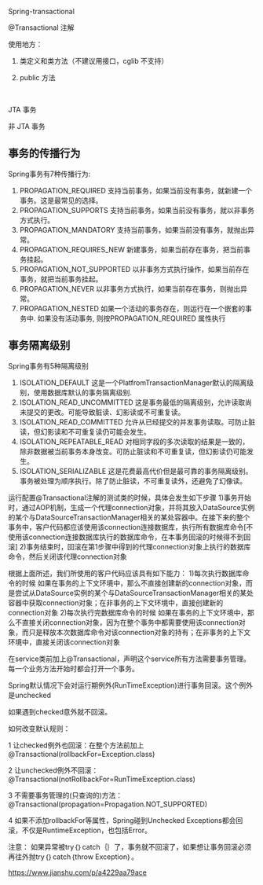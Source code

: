 Spring-transactional



@Transactional 注解

使用地方：

1. 类定义和类方法（不建议用接口，cglib 不支持）

2. public 方法

   ​	

JTA 事务

非 JTA 事务





## 事务的传播行为

Spring事务有7种传播行为:

1. PROPAGATION_REQUIRED 支持当前事务，如果当前没有事务，就新建一个事务。这是最常见的选择。
2. PROPAGATION_SUPPORTS 支持当前事务，如果当前没有事务，就以非事务方式执行。
3. PROPAGATION_MANDATORY 支持当前事务，如果当前没有事务，就抛出异常。
4. PROPAGATION_REQUIRES_NEW 新建事务，如果当前存在事务，把当前事务挂起。
5. PROPAGATION_NOT_SUPPORTED 以非事务方式执行操作，如果当前存在事务，就把当前事务挂起。
6. PROPAGATION_NEVER 以非事务方式执行，如果当前存在事务，则抛出异常。
7. PROPAGATION_NESTED 如果一个活动的事务存在，则运行在一个嵌套的事务中. 如果没有活动事务, 则按PROPAGATION_REQUIRED 属性执行

## 事务隔离级别

Spring事务有5种隔离级别

1. ISOLATION_DEFAULT 这是一个PlatfromTransactionManager默认的隔离级别，使用数据库默认的事务隔离级别.
2. ISOLATION_READ_UNCOMMITTED 这是事务最低的隔离级别，允许读取尚未提交的更改。可能导致脏读、幻影读或不可重复读。
3. ISOLATION_READ_COMMITTED 允许从已经提交的并发事务读取。可防止脏读，但幻影读和不可重复读仍可能会发生。
4. ISOLATION_REPEATABLE_READ 对相同字段的多次读取的结果是一致的，除非数据被当前事务本身改变。可防止脏读和不可重复读，但幻影读仍可能发生。
5. ISOLATION_SERIALIZABLE 这是花费最高代价但是最可靠的事务隔离级别。事务被处理为顺序执行。除了防止脏读，不可重复读外，还避免了幻像读。



运行配置@Transactional注解的测试类的时候，具体会发生如下步骤
1)事务开始时，通过AOP机制，生成一个代理connection对象，并将其放入DataSource实例的某个与DataSourceTransactionManager相关的某处容器中。在接下来的整个事务中，客户代码都应该使用该connection连接数据库，执行所有数据库命令[不使用该connection连接数据库执行的数据库命令，在本事务回滚的时候得不到回滚]
2)事务结束时，回滚在第1步骤中得到的代理connection对象上执行的数据库命令，然后关闭该代理connection对象


根据上面所述，我们所使用的客户代码应该具有如下能力：
1)每次执行数据库命令的时候
如果在事务的上下文环境中，那么不直接创建新的connection对象，而是尝试从DataSource实例的某个与DataSourceTransactionManager相关的某处容器中获取connection对象；在非事务的上下文环境中，直接创建新的connection对象
2)每次执行完数据库命令的时候
如果在事务的上下文环境中，那么不直接关闭connection对象，因为在整个事务中都需要使用该connection对象，而只是释放本次数据库命令对该connection对象的持有；在非事务的上下文环境中，直接关闭该connection对象

 

 

在service类前加上@Transactional，声明这个service所有方法需要事务管理。每一个业务方法开始时都会打开一个事务。

Spring默认情况下会对运行期例外(RunTimeException)进行事务回滚。这个例外是unchecked

如果遇到checked意外就不回滚。

如何改变默认规则：

1 让checked例外也回滚：在整个方法前加上 @Transactional(rollbackFor=Exception.class)

2 让unchecked例外不回滚： @Transactional(notRollbackFor=RunTimeException.class)

3 不需要事务管理的(只查询的)方法：@Transactional(propagation=Propagation.NOT_SUPPORTED)

4 如果不添加rollbackFor等属性，Spring碰到Unchecked Exceptions都会回滚，不仅是RuntimeException，也包括Error。

 

注意： 如果异常被try｛｝catch｛｝了，事务就不回滚了，如果想让事务回滚必须再往外抛try｛｝catch｛throw Exception｝。





https://www.jianshu.com/p/a4229aa79ace